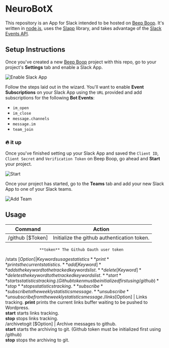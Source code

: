 # NeuroBotX

This repository is an App for Slack intended to be hosted on [Beep Boop][bb].  It's written in [node.js](), uses the [Slapp][slapp] library, and takes advantage of the [Slack Events API][slack-events-api].

## Setup Instructions

Once you've created a new [Beep Boop](bb) project with this repo, go to your project's **Settings** tab and enable a Slack App.

![Enable Slack App](https://cloud.githubusercontent.com/assets/367275/19362140/b4039c86-9142-11e6-9b31-941609c1b090.gif)

Follow the steps laid out in the wizard. You'll want to enable **Event Subscriptions** on your Slack App using the `URL` provided and add subscriptions for the following **Bot Events**:

+ `im_open`
+ `im_close`
+ `message.channels`
+ `message.im`
+ `team_join`

### 🔥 it up

Once you've finished setting up your Slack App and saved the `Client ID`, `Client Secret` and `Verification Token` on Beep Boop, go ahead and **Start** your project.

![Start](https://cloud.githubusercontent.com/assets/367275/19364564/edb43efa-914b-11e6-9265-d33122bf5f9a.png)

Once your project has started, go to the **Teams** tab and add your new Slack App to one of your Slack teams.

![Add Team](https://cloud.githubusercontent.com/assets/367275/19364343/012e4922-914b-11e6-8f0a-bb020b016fd2.png)

## Usage

Command | Action
------------ | -------------
/github [$Token] | Initialize the github authentication token.  
                   **token** The Github Oauth user token  
/stats [$Option] | Keywords usage statistics  
                   **print** prints the current statistics.  
                   **add [Keyword]** adds the keyword to the tracked keywords list.  
                   **delete [Keyword]** deletes the keyword to the tracked keywords list.  
                   **start** starts statistics tracking.(Github token must be initialized first using /github)  
                   **stop** stops statistics tracking.  
                   **subscribe** subscribe to the weekly statistics message.  
                   **unsubscribe** unsubscribe from the weekly statistics message.  
/links [$Option] | Links tracking.
                   **print** prints the current links buffer waiting to be pushed to Wordpress.  
                   **start** starts links tracking.  
                   **stop** stops links tracking.  
/archivetogit [$Option] | Archive messages to github.  
                   **start** starts the archiving to git. (Github token must be initialized first using /github)  
                   **stop** stops the archiving to git.  

[bb]: https://beepboophq.com
[slapp]: https://github.com/BeepBoopHQ/slapp
[slack-events-api]: https://api.slack.com/events-api
[presence-polyfill]: https://github.com/BeepBoopHQ/beepboop-slapp-presence-polyfill
